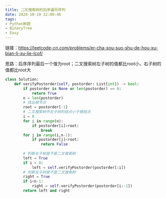 ```yaml
---
title: 二叉搜索树的后序遍历序列
date: 2020-10-19 22:09:46
tags: 
- Python刷题
- BinaryTree
- Easy
---
```


链接：https://leetcode-cn.com/problems/er-cha-sou-suo-shu-de-hou-xu-bian-li-xu-lie-lcof/

思路：后序序列最后一个值为root；二叉搜索树左子树的值都比root小，右子树的值都比root大

```python
class Solution:
    def verifyPostorder(self, postorder: List[int]) -> bool:
        if postorder is None or len(postorder) == 0:
            return True
        n = len(postorder)
        # 找出根节点
        root = postorder[-1]
        # 二叉搜索树中左子树的结点小于根结点
        i = 0 
        for i in range(n):
            if postorder[i]>root:
                break
        for j in range(i,n-1):
            if postorder[j]<root:
                return False
        
        # 判断左子树是不是二叉搜索树
        left = True
        if i > 0:
            left = self.verifyPostorder(postorder[:i])
        # 判断左子树是不是二叉搜索树
        right = True
        if i<n-1:
            right = self.verifyPostorder(postorder[i:-1])
        return left and right
```

